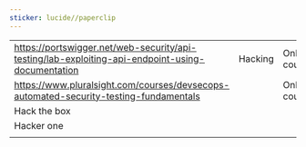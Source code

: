 ```yaml
---
sticker: lucide//paperclip
---
```


|                                                                                                  |         |               |
| ------------------------------------------------------------------------------------------------ | ------- | ------------- |
| https://portswigger.net/web-security/api-testing/lab-exploiting-api-endpoint-using-documentation | Hacking | Online course |
| https://www.pluralsight.com/courses/devsecops-automated-security-testing-fundamentals            |         | Online course |
| Hack the box                                                                                     |         |               |
| Hacker one                                                                                       |         |               |
|                                                                                                  |         |               |
